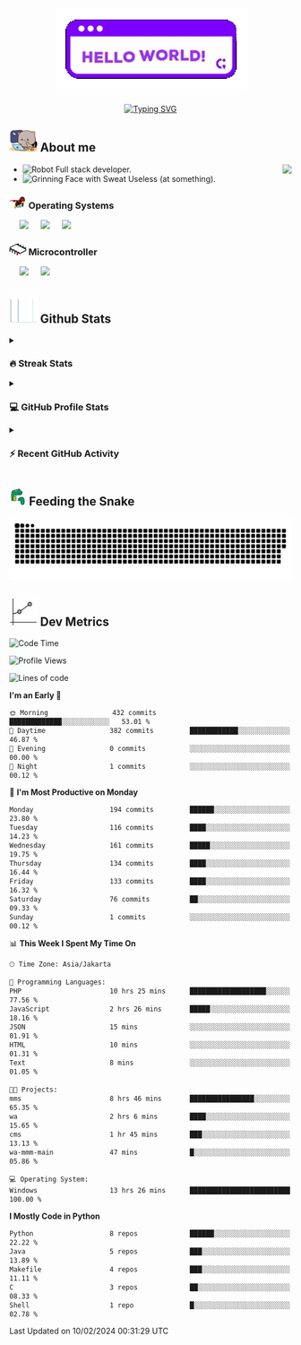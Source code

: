 <h1 align="center"><picture><img src="https://github.com/thunderkex/thunderkex/blob/main/shitspace/hello.gif?raw=true"></picture></h1>
<p align="center">
<a href="https://git.io/typing-svg"><img src="https://readme-typing-svg.herokuapp.com?font=Fira+Code&pause=1000&center=true&vCenter=true&width=435&lines=Ha+ha!+I+am+here!;Told+you+a+storm+was+coming!" alt="Typing SVG" /></a>
</p>

## <picture> <img src = "https://github.com/thunderkex/thunderkex/blob/main/shitspace/goma-cat.gif?raw=true" width = 50px> </picture> About me

<picture> <img align="right" src="https://github.com/thunderkex/thunderkex/blob/main/shitspace/bongo-cat-codes.gif?raw=true"></picture>

- <img src="https://raw.githubusercontent.com/Tarikul-Islam-Anik/Animated-Fluent-Emojis/master/Emojis/Smilies/Robot.png" alt="Robot" width="25" height="25" /> Full stack developer.
- <img src="https://raw.githubusercontent.com/Tarikul-Islam-Anik/Animated-Fluent-Emojis/master/Emojis/Smilies/Grinning%20Face%20with%20Sweat.png" alt="Grinning Face with Sweat" width="25" height="25" /> Useless (at something).

### <picture> <img src = "https://github.com/thunderkex/thunderkex/blob/main/shitspace/os.gif?raw=true" width = 30px> </picture> Operating Systems

<p align="left">
  &emsp;
    <a href="#"><img src="https://img.shields.io/badge/Linux-FCC624?style=plastic&logo=linux&logoColor=black"></a>
  &emsp;
    <a href="#"><img src="https://img.shields.io/badge/Ubuntu-E95420?style=plastic&logo=ubuntu&logoColor=white"></a>
  &emsp;
    <a href="#"><img src="https://img.shields.io/badge/Windows-0078D6?style=plastic&logo=windows&logoColor=white"></a>
</p>

### <picture> <img src = "https://github.com/thunderkex/thunderkex/blob/main/shitspace/mcr.gif?raw=true" width = 30px> </picture> Microcontroller

<p align="left">
  &emsp;
    <a href="#"><img src="https://img.shields.io/badge/Raspberry%20pi-272e29?style=plastic&logo=raspberrypi&logoColor=pink"></a>
  &emsp;
    <a href="#"><img src="https://img.shields.io/badge/Arduino-364746?style=plastic&logo=Arduino&logoColor=00979D"></a>
</p>
 
## <picture> <img src = "https://github.com/thunderkex/thunderkex/blob/main/shitspace/graph.gif?raw=true" width = 50px>  </picture> Github Stats

<details><summary><h3> 🔥 Streak Stats</h3></summary>

----

<p align="center"><img src="https://streak-stats.demolab.com?user=thunderkex&theme=tokyonight-duo&border_radius=20" alt="thunderkex" /></p>

</details>
  
<details><summary><h3>💻 GitHub Profile Stats</h3></summary>

---

<p align="center">
    <a href="https://github.com/anuraghazra/github-readme-stats">
	    <img alt="thunderkex's Github Stats" src="https://github-readme-stats.vercel.app/api?username=thunderkex&show_icons=true&include_all_commits=true&count_private=true&locale=en&theme=tokyonight&layout=compact" height="230px"/></a>
	  <img src="https://github-readme-stats.vercel.app/api/top-langs?username=thunderkex&langs_count=10&show_icons=true&locale=en&include_all_commits=true&count_private=true&theme=tokyonight" alt="thunderkex" height="230px"/>
<br/>

<b>Note:</b> Top languages is only a metric of the languages my public code consists of and doesn't reflect experience or skill level.

  </p>
</details>

<details><summary><h3>⚡ Recent GitHub Activity</h3></summary>

---

<a href="https://github.com/thunderkex"><img alt="thunderkex's Activity Graph" src="https://github-readme-activity-graph.vercel.app/graph?username=thunderkex&custom_title=thunderkex's%20Contribution%20Graph&theme=react-dark" /></a>

</details>
	
## <picture> <img src = "./shitspace/snake.gif?raw=true" width = 30px> </picture> Feeding the Snake
	
<p align = "center">
	<img src = "https://raw.githubusercontent.com/thunderkex/thunderkex/output/grid-snake-ov.svg"/>
</p>

## <picture> <img src = "https://github.com/thunderkex/thunderkex/blob/main/shitspace/metrics.gif?raw=true" width = 50px> </picture> Dev Metrics

<!--START_SECTION:waka-->
![Code Time](http://img.shields.io/badge/Code%20Time-227%20hrs%201%20min-blue)

![Profile Views](http://img.shields.io/badge/Profile%20Views-5-blue)

![Lines of code](https://img.shields.io/badge/From%20Hello%20World%20I%27ve%20Written-59.9%20million%20lines%20of%20code-blue)

**I'm an Early 🐤** 

```text
🌞 Morning                432 commits         █████████████░░░░░░░░░░░░   53.01 % 
🌆 Daytime                382 commits         ████████████░░░░░░░░░░░░░   46.87 % 
🌃 Evening                0 commits           ░░░░░░░░░░░░░░░░░░░░░░░░░   00.00 % 
🌙 Night                  1 commits           ░░░░░░░░░░░░░░░░░░░░░░░░░   00.12 % 
```
📅 **I'm Most Productive on Monday** 

```text
Monday                   194 commits         ██████░░░░░░░░░░░░░░░░░░░   23.80 % 
Tuesday                  116 commits         ████░░░░░░░░░░░░░░░░░░░░░   14.23 % 
Wednesday                161 commits         █████░░░░░░░░░░░░░░░░░░░░   19.75 % 
Thursday                 134 commits         ████░░░░░░░░░░░░░░░░░░░░░   16.44 % 
Friday                   133 commits         ████░░░░░░░░░░░░░░░░░░░░░   16.32 % 
Saturday                 76 commits          ██░░░░░░░░░░░░░░░░░░░░░░░   09.33 % 
Sunday                   1 commits           ░░░░░░░░░░░░░░░░░░░░░░░░░   00.12 % 
```


📊 **This Week I Spent My Time On** 

```text
🕑︎ Time Zone: Asia/Jakarta

💬 Programming Languages: 
PHP                      10 hrs 25 mins      ███████████████████░░░░░░   77.56 % 
JavaScript               2 hrs 26 mins       █████░░░░░░░░░░░░░░░░░░░░   18.16 % 
JSON                     15 mins             ░░░░░░░░░░░░░░░░░░░░░░░░░   01.91 % 
HTML                     10 mins             ░░░░░░░░░░░░░░░░░░░░░░░░░   01.31 % 
Text                     8 mins              ░░░░░░░░░░░░░░░░░░░░░░░░░   01.05 % 

🐱‍💻 Projects: 
mms                      8 hrs 46 mins       ████████████████░░░░░░░░░   65.35 % 
wa                       2 hrs 6 mins        ████░░░░░░░░░░░░░░░░░░░░░   15.65 % 
cms                      1 hr 45 mins        ███░░░░░░░░░░░░░░░░░░░░░░   13.13 % 
wa-mmm-main              47 mins             █░░░░░░░░░░░░░░░░░░░░░░░░   05.86 % 

💻 Operating System: 
Windows                  13 hrs 26 mins      █████████████████████████   100.00 % 
```

**I Mostly Code in Python** 

```text
Python                   8 repos             ██████░░░░░░░░░░░░░░░░░░░   22.22 % 
Java                     5 repos             ███░░░░░░░░░░░░░░░░░░░░░░   13.89 % 
Makefile                 4 repos             ███░░░░░░░░░░░░░░░░░░░░░░   11.11 % 
C                        3 repos             ██░░░░░░░░░░░░░░░░░░░░░░░   08.33 % 
Shell                    1 repo              █░░░░░░░░░░░░░░░░░░░░░░░░   02.78 % 
```




 Last Updated on 10/02/2024 00:31:29 UTC
<!--END_SECTION:waka-->
